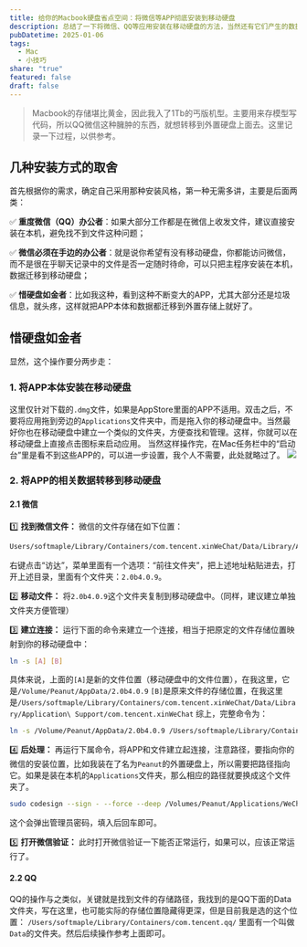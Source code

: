 ```yaml
---
title: 给你的Macbook硬盘省点空间：将微信等APP彻底安装到移动硬盘
description: 总结了一下将微信、QQ等应用安装在移动硬盘的方法，当然还有它们产生的数据！
pubDatetime: 2025-01-06
tags:
  - Mac
  - 小技巧
share: "true"
featured: false
draft: false
---
```

> Macbook的存储堪比黄金，因此我入了1Tb的丐版机型。主要用来存模型写代码，所以QQ微信这种臃肿的东西，就想转移到外置硬盘上面去。这里记录一下过程，以供参考。
## 几种安装方式的取舍
首先根据你的需求，确定自己采用那种安装风格，第一种无需多讲，主要是后面两类：

✅ **重度微信（QQ）办公者**：如果大部分工作都是在微信上收发文件，建议直接安装在本机，避免找不到文件这种问题；

✅ **微信必须在手边的办公者**：就是说你希望有没有移动硬盘，你都能访问微信，而不是很在乎聊天记录中的文件是否一定随时待命，可以只把主程序安装在本机，数据迁移到移动硬盘；

✅ **惜硬盘如金者**：比如我这种，看到这种不断变大的APP，尤其大部分还是垃圾信息，就头疼，这样就把APP本体和数据都迁移到外置存储上就好了。
## 惜硬盘如金者
显然，这个操作要分两步走：
### 1. 将APP本体安装在移动硬盘
这里仅针对下载的`.dmg`文件，如果是AppStore里面的APP不适用。双击之后，不要将应用拖到旁边的`Applications`文件夹中，而是拖入你的移动硬盘中。当然最好你也在移动硬盘中建立一个类似的文件夹，方便查找和管理。这样，你就可以在移动硬盘上直接点击图标来启动应用。
当然这样操作完，在Mac任务栏中的“启动台”里是看不到这些APP的，可以进一步设置，我个人不需要，此处就略过了。
![](https://i-blog.csdnimg.cn/blog_migrate/e83397af565736afee974aa6d20a5a16.png)

### 2. 将APP的相关数据转移到移动硬盘
#### 2.1 微信
1️⃣ **找到微信文件：** 微信的文件存储在如下位置：
```bash
Users/softmaple/Library/Containers/com.tencent.xinWeChat/Data/Library/Application\ Support/com.tencent.xinWeChat
```
右键点击“访达”，菜单里面有一个选项：“前往文件夹”，把上述地址粘贴进去，打开上述目录，里面有个文件夹：`2.0b4.0.9`。

2️⃣ **移动文件：** 将`2.0b4.0.9`这个文件夹复制到移动硬盘中。（同样，建议建立单独文件夹方便管理）

3️⃣ **建立连接：** 运行下面的命令来建立一个连接，相当于把原定的文件存储位置映射到你的移动硬盘中：
```bash
ln -s [A] [B]
```
具体来说，上面的`[A]`是新的文件位置（移动硬盘中的文件位置），在我这里，它是`/Volume/Peanut/AppData/2.0b4.0.9`
`[B]`是原来文件的存储位置，在我这里是`/Users/softmaple/Library/Containers/com.tencent.xinWeChat/Data/Library/Application\ Support/com.tencent.xinWeChat`
综上，完整命令为：
```bash
ln -s /Volume/Peanut/AppData/2.0b4.0.9 /Users/softmaple/Library/Containers/com.tencent.xinWeChat/Data/Library/Application\ Support/com.tencent.xinWeChat
```

4️⃣ **后处理：**
再运行下属命令，将APP和文件建立起连接，注意路径，要指向你的微信的安装位置，比如我装在了名为`Peanut`的外置硬盘上，所以需要把路径指向它。如果是装在本机的`Applications`文件夹，那么相应的路径就要换成这个文件夹了。
```bash
sudo codesign --sign - --force --deep /Volumes/Peanut/Applications/WeChat.app
```
这个会弹出管理员密码，填入后回车即可。

5️⃣ **打开微信验证：** 此时打开微信验证一下能否正常运行，如果可以，应该正常运行了。
#### 2.2 QQ 
QQ的操作与之类似，关键就是找到文件的存储路径，我找到的是QQ下面的Data文件夹，写在这里，也可能实际的存储位置隐藏得更深，但是目前我是选的这个位置：
`/Users/softmaple/Library/Containers/com.tencent.qq/`
里面有一个叫做`Data`的文件夹。然后后续操作参考上面即可。